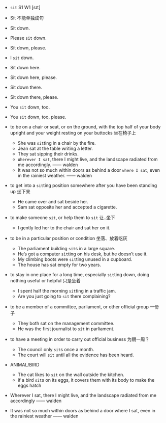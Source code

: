 - `sit` S1 W1 [sɪt]
- Sit 不能单独成句
- Sit down.
- Please `sit` down.
- Sit down, please.
- I `sit` down.
- Sit down here.
- Sit down here, please.
- Sit down there.
- Sit down there, please.
- You `sit` down, too.
- You `sit` down, too, please.
- to be on a chair or seat, or on the ground, with the top half of your body upright and your weight resting on your buttocks 坐在椅子上
  - She was `sit`ting in a chair by the fire.
  - Jean sat at the table writing a letter.
  - They sat sipping their drinks.
  - `Wherever I sat`, there I might live, and the landscape radiated from me accordingly. —— walden
  - It was not so much within doors as behind a door `where I sat`, even in the rainiest weather.  —— walden
- to get into a `sit`ting position somewhere after you have been standing up 坐下来
  - He came over and sat beside her.
  - Sam sat opposite her and accepted a cigarette.
- to make someone `sit`, or help them to `sit` 让..坐下
  - I gently led her to the chair and sat her on it.
- to be in a particular position or condition 坐落、放着吃灰
  - The parliament building `sit`s in a large square.
  - He’s got a computer `sit`ting on his desk, but he doesn’t use it.
  - My climbing boots were `sit`ting unused in a cupboard.
  - The house has sat empty for two years.
- to stay in one place for a long time, especially `sit`ting down, doing nothing useful or helpful 只是坐着
  - I spent half the morning `sit`ting in a traffic jam.
  - Are you just going to `sit` there complaining?
- to be a member of a committee, parliament, or other official group 一份子
  - They both sat on the management committee.
  - He was the first journalist to `sit` in parliament.
- to have a meeting in order to carry out official business 为期一周？
  - The council only `sit`s once a month.
  - The court will `sit` until all the evidence has been heard.
- ANIMAL/BIRD
  - The cat likes to `sit` on the wall outside the kitchen.
  - if a bird `sit`s on its eggs, it covers them with its body to make the eggs hatch


-  Wherever I sat, there I might live, and the landscape radiated from me accordingly —— walden

-  It was not so much within doors as behind a door where I sat, even in the rainiest weather —— walden